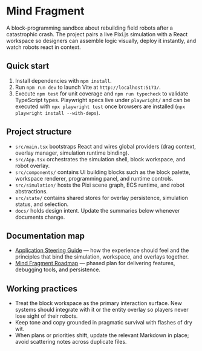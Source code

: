 # Mind Fragment

A block-programming sandbox about rebuilding field robots after a catastrophic crash. The project pairs a live Pixi.js simulation with a React workspace so designers can assemble logic visually, deploy it instantly, and watch robots react in context.

## Quick start
1. Install dependencies with `npm install`.
2. Run `npm run dev` to launch Vite at `http://localhost:5173/`.
3. Execute `npm test` for unit coverage and `npm run typecheck` to validate TypeScript types. Playwright specs live under `playwright/` and can be executed with `npx playwright test` once browsers are installed (`npx playwright install --with-deps`).

## Project structure
- `src/main.tsx` bootstraps React and wires global providers (drag context, overlay manager, simulation runtime binding).
- `src/App.tsx` orchestrates the simulation shell, block workspace, and robot overlay.
- `src/components/` contains UI building blocks such as the block palette, workspace renderer, programming panel, and runtime controls.
- `src/simulation/` hosts the Pixi scene graph, ECS runtime, and robot abstractions.
- `src/state/` contains shared stores for overlay persistence, simulation status, and selection.
- `docs/` holds design intent. Update the summaries below whenever documents change.

## Documentation map
- [Application Steering Guide](docs/steering/application-steering.md) — how the experience should feel and the principles that bind the simulation, workspace, and overlays together.
- [Mind Fragment Roadmap](docs/planning/roadmap.md) — phased plan for delivering features, debugging tools, and persistence.

## Working practices
- Treat the block workspace as the primary interaction surface. New systems should integrate with it or the entity overlay so players never lose sight of their robots.
- Keep tone and copy grounded in pragmatic survival with flashes of dry wit.
- When plans or priorities shift, update the relevant Markdown in place; avoid scattering notes across duplicate files.
